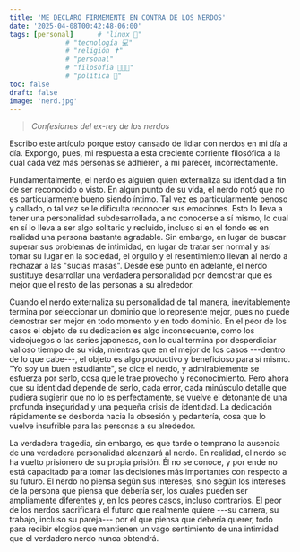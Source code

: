 ```yaml
---
title: 'ME DECLARO FIRMEMENTE EN CONTRA DE LOS NERDOS'
date: '2025-04-08T00:42:48-06:00'
tags: [personal]      # "linux 🐧"
              # "tecnología 💻"
              # "religión ✝️"
              # "personal"
              # "filosofía 👨‍👩‍👦"
              # "política 📜"
toc: false
draft: false
image: 'nerd.jpg'
---
```


> *Confesiones del ex-rey de los nerdos*

Escribo este artículo porque estoy cansado de lidiar con
nerdos en mi día a día. Expongo, pues, mi respuesta a esta
creciente corriente filosófica a la cual cada vez más
personas se adhieren, a mi parecer, incorrectamente.

Fundamentalmente, el nerdo es alguien quien externaliza su
identidad a fin de ser reconocido o visto. En algún punto de
su vida, el nerdo notó que no es particularmente bueno
siendo íntimo. Tal vez es particularmente penoso y callado,
o tal vez se le dificulta reconocer sus emociones. Esto lo
lleva a tener una personalidad subdesarrollada, a no
conocerse a sí mismo, lo cual en sí lo lleva a ser algo
solitario y recluido, incluso si en el fondo es en realidad
una persona bastante agradable. Sin embargo, en lugar de
buscar superar sus problemas de intimidad, en lugar de
tratar ser normal y así tomar su lugar en la sociedad, el
orgullo y el resentimiento llevan al nerdo a rechazar a las
"sucias masas". Desde ese punto en adelante, el nerdo
sustituye desarrollar una verdadera personalidad por
demostrar que es mejor que el resto de las personas a su
alrededor.

Cuando el nerdo externaliza su personalidad de tal manera,
inevitablemente termina por seleccionar un dominio que lo
represente mejor, pues no puede demostrar ser mejor en todo
momento y en todo dominio. En el peor de los casos el objeto
de su dedicación es algo inconsecuente, como los videojuegos
o las series japonesas, con lo cual termina por desperdiciar
valioso tiempo de su vida, mientras que en el mejor de los
casos ---dentro de lo que cabe---, el objeto es algo
productivo y beneficioso para sí mismo. "Yo soy un buen
estudiante", se dice el nerdo, y admirablemente se esfuerza
por serlo, cosa que le trae provecho y reconocimiento. Pero
ahora que su identidad depende de serlo, cada error, cada
minúsculo detalle que pudiera sugierir que no lo es
perfectamente, se vuelve el detonante de una profunda
inseguridad y una pequeña crisis de identidad. La dedicación
rápidamente se desborda hacia la obsesión y pedantería, cosa
que lo vuelve insufrible para las personas a su alrededor.

La verdadera tragedia, sin embargo, es que tarde o temprano
la ausencia de una verdadera personalidad alcanzará al
nerdo. En realidad, el nerdo se ha vuelto prisionero de su
propia prisión. Él no se conoce, y por ende no está
capacitado para tomar las decisiones más importantes con
respecto a su futuro. El nerdo no piensa según sus
intereses, sino según los intereses de la persona que piensa
que debería ser, los cuales pueden ser ampliamente
diferentes y, en los peores casos, incluso contrarios. El
peor de los nerdos sacrificará el futuro que realmente
quiere ---su carrera, su trabajo, incluso su pareja--- por
el que piensa que debería querer, todo para recibir elogios
que mantienen un vago sentimiento de una intimidad que el
verdadero nerdo nunca obtendrá.

